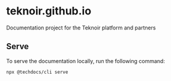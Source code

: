 # teknoir.github.io
Documentation project for the Teknoir platform and partners

## Serve
To serve the documentation locally, run the following command:    
```bash
npx @techdocs/cli serve
```

